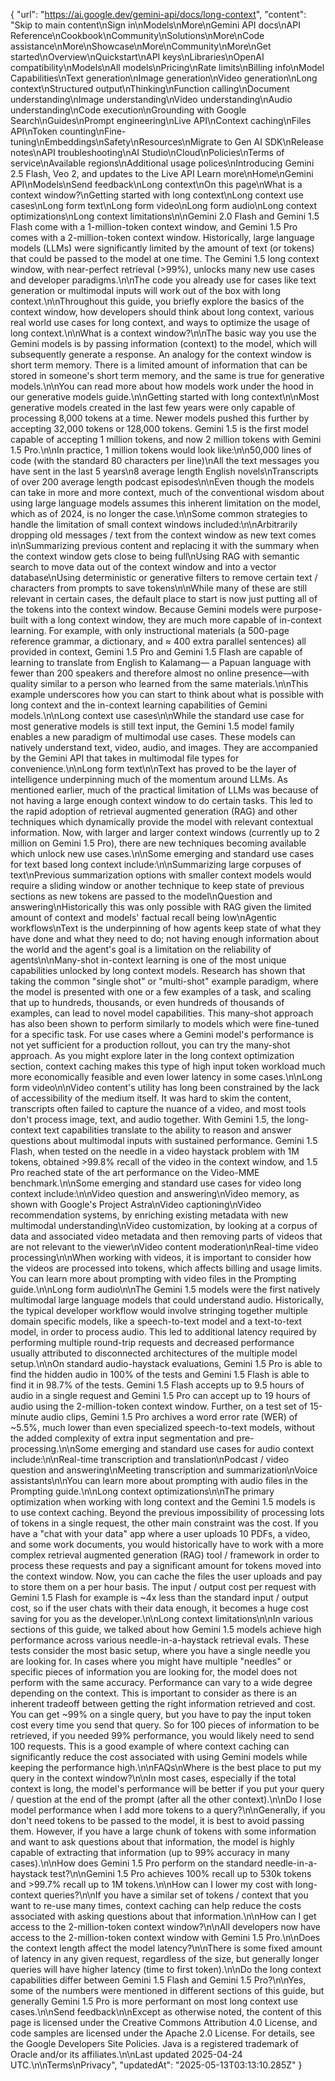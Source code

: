 {
  "url": "https://ai.google.dev/gemini-api/docs/long-context",
  "content": "Skip to main content\nSign in\nModels\nMore\nGemini API docs\nAPI Reference\nCookbook\nCommunity\nSolutions\nMore\nCode assistance\nMore\nShowcase\nMore\nCommunity\nMore\nGet started\nOverview\nQuickstart\nAPI keys\nLibraries\nOpenAI compatibility\nModels\nAll models\nPricing\nRate limits\nBilling info\nModel Capabilities\nText generation\nImage generation\nVideo generation\nLong context\nStructured output\nThinking\nFunction calling\nDocument understanding\nImage understanding\nVideo understanding\nAudio understanding\nCode execution\nGrounding with Google Search\nGuides\nPrompt engineering\nLive API\nContext caching\nFiles API\nToken counting\nFine-tuning\nEmbeddings\nSafety\nResources\nMigrate to Gen AI SDK\nRelease notes\nAPI troubleshooting\nAI Studio\nCloud\nPolicies\nTerms of service\nAvailable regions\nAdditional usage polices\nIntroducing Gemini 2.5 Flash, Veo 2, and updates to the Live API Learn more\nHome\nGemini API\nModels\nSend feedback\nLong context\nOn this page\nWhat is a context window?\nGetting started with long context\nLong context use cases\nLong form text\nLong form video\nLong form audio\nLong context optimizations\nLong context limitations\n\nGemini 2.0 Flash and Gemini 1.5 Flash come with a 1-million-token context window, and Gemini 1.5 Pro comes with a 2-million-token context window. Historically, large language models (LLMs) were significantly limited by the amount of text (or tokens) that could be passed to the model at one time. The Gemini 1.5 long context window, with near-perfect retrieval (>99%), unlocks many new use cases and developer paradigms.\n\nThe code you already use for cases like text generation or multimodal inputs will work out of the box with long context.\n\nThroughout this guide, you briefly explore the basics of the context window, how developers should think about long context, various real world use cases for long context, and ways to optimize the usage of long context.\n\nWhat is a context window?\n\nThe basic way you use the Gemini models is by passing information (context) to the model, which will subsequently generate a response. An analogy for the context window is short term memory. There is a limited amount of information that can be stored in someone's short term memory, and the same is true for generative models.\n\nYou can read more about how models work under the hood in our generative models guide.\n\nGetting started with long context\n\nMost generative models created in the last few years were only capable of processing 8,000 tokens at a time. Newer models pushed this further by accepting 32,000 tokens or 128,000 tokens. Gemini 1.5 is the first model capable of accepting 1 million tokens, and now 2 million tokens with Gemini 1.5 Pro.\n\nIn practice, 1 million tokens would look like:\n\n50,000 lines of code (with the standard 80 characters per line)\nAll the text messages you have sent in the last 5 years\n8 average length English novels\nTranscripts of over 200 average length podcast episodes\n\nEven though the models can take in more and more context, much of the conventional wisdom about using large language models assumes this inherent limitation on the model, which as of 2024, is no longer the case.\n\nSome common strategies to handle the limitation of small context windows included:\n\nArbitrarily dropping old messages / text from the context window as new text comes in\nSummarizing previous content and replacing it with the summary when the context window gets close to being full\nUsing RAG with semantic search to move data out of the context window and into a vector database\nUsing deterministic or generative filters to remove certain text / characters from prompts to save tokens\n\nWhile many of these are still relevant in certain cases, the default place to start is now just putting all of the tokens into the context window. Because Gemini models were purpose-built with a long context window, they are much more capable of in-context learning. For example, with only instructional materials (a 500-page reference grammar, a dictionary, and ≈ 400 extra parallel sentences) all provided in context, Gemini 1.5 Pro and Gemini 1.5 Flash are capable of learning to translate from English to Kalamang— a Papuan language with fewer than 200 speakers and therefore almost no online presence—with quality similar to a person who learned from the same materials.\n\nThis example underscores how you can start to think about what is possible with long context and the in-context learning capabilities of Gemini models.\n\nLong context use cases\n\nWhile the standard use case for most generative models is still text input, the Gemini 1.5 model family enables a new paradigm of multimodal use cases. These models can natively understand text, video, audio, and images. They are accompanied by the Gemini API that takes in multimodal file types for convenience.\n\nLong form text\n\nText has proved to be the layer of intelligence underpinning much of the momentum around LLMs. As mentioned earlier, much of the practical limitation of LLMs was because of not having a large enough context window to do certain tasks. This led to the rapid adoption of retrieval augmented generation (RAG) and other techniques which dynamically provide the model with relevant contextual information. Now, with larger and larger context windows (currently up to 2 million on Gemini 1.5 Pro), there are new techniques becoming available which unlock new use cases.\n\nSome emerging and standard use cases for text based long context include:\n\nSummarizing large corpuses of text\nPrevious summarization options with smaller context models would require a sliding window or another technique to keep state of previous sections as new tokens are passed to the model\nQuestion and answering\nHistorically this was only possible with RAG given the limited amount of context and models' factual recall being low\nAgentic workflows\nText is the underpinning of how agents keep state of what they have done and what they need to do; not having enough information about the world and the agent's goal is a limitation on the reliability of agents\n\nMany-shot in-context learning is one of the most unique capabilities unlocked by long context models. Research has shown that taking the common \"single shot\" or \"multi-shot\" example paradigm, where the model is presented with one or a few examples of a task, and scaling that up to hundreds, thousands, or even hundreds of thousands of examples, can lead to novel model capabilities. This many-shot approach has also been shown to perform similarly to models which were fine-tuned for a specific task. For use cases where a Gemini model's performance is not yet sufficient for a production rollout, you can try the many-shot approach. As you might explore later in the long context optimization section, context caching makes this type of high input token workload much more economically feasible and even lower latency in some cases.\n\nLong form video\n\nVideo content's utility has long been constrained by the lack of accessibility of the medium itself. It was hard to skim the content, transcripts often failed to capture the nuance of a video, and most tools don't process image, text, and audio together. With Gemini 1.5, the long-context text capabilities translate to the ability to reason and answer questions about multimodal inputs with sustained performance. Gemini 1.5 Flash, when tested on the needle in a video haystack problem with 1M tokens, obtained >99.8% recall of the video in the context window, and 1.5 Pro reached state of the art performance on the Video-MME benchmark.\n\nSome emerging and standard use cases for video long context include:\n\nVideo question and answering\nVideo memory, as shown with Google's Project Astra\nVideo captioning\nVideo recommendation systems, by enriching existing metadata with new multimodal understanding\nVideo customization, by looking at a corpus of data and associated video metadata and then removing parts of videos that are not relevant to the viewer\nVideo content moderation\nReal-time video processing\n\nWhen working with videos, it is important to consider how the videos are processed into tokens, which affects billing and usage limits. You can learn more about prompting with video files in the Prompting guide.\n\nLong form audio\n\nThe Gemini 1.5 models were the first natively multimodal large language models that could understand audio. Historically, the typical developer workflow would involve stringing together multiple domain specific models, like a speech-to-text model and a text-to-text model, in order to process audio. This led to additional latency required by performing multiple round-trip requests and decreased performance usually attributed to disconnected architectures of the multiple model setup.\n\nOn standard audio-haystack evaluations, Gemini 1.5 Pro is able to find the hidden audio in 100% of the tests and Gemini 1.5 Flash is able to find it in 98.7% of the tests. Gemini 1.5 Flash accepts up to 9.5 hours of audio in a single request and Gemini 1.5 Pro can accept up to 19 hours of audio using the 2-million-token context window. Further, on a test set of 15-minute audio clips, Gemini 1.5 Pro archives a word error rate (WER) of ~5.5%, much lower than even specialized speech-to-text models, without the added complexity of extra input segmentation and pre-processing.\n\nSome emerging and standard use cases for audio context include:\n\nReal-time transcription and translation\nPodcast / video question and answering\nMeeting transcription and summarization\nVoice assistants\n\nYou can learn more about prompting with audio files in the Prompting guide.\n\nLong context optimizations\n\nThe primary optimization when working with long context and the Gemini 1.5 models is to use context caching. Beyond the previous impossibility of processing lots of tokens in a single request, the other main constraint was the cost. If you have a \"chat with your data\" app where a user uploads 10 PDFs, a video, and some work documents, you would historically have to work with a more complex retrieval augmented generation (RAG) tool / framework in order to process these requests and pay a significant amount for tokens moved into the context window. Now, you can cache the files the user uploads and pay to store them on a per hour basis. The input / output cost per request with Gemini 1.5 Flash for example is ~4x less than the standard input / output cost, so if the user chats with their data enough, it becomes a huge cost saving for you as the developer.\n\nLong context limitations\n\nIn various sections of this guide, we talked about how Gemini 1.5 models achieve high performance across various needle-in-a-haystack retrieval evals. These tests consider the most basic setup, where you have a single needle you are looking for. In cases where you might have multiple \"needles\" or specific pieces of information you are looking for, the model does not perform with the same accuracy. Performance can vary to a wide degree depending on the context. This is important to consider as there is an inherent tradeoff between getting the right information retrieved and cost. You can get ~99% on a single query, but you have to pay the input token cost every time you send that query. So for 100 pieces of information to be retrieved, if you needed 99% performance, you would likely need to send 100 requests. This is a good example of where context caching can significantly reduce the cost associated with using Gemini models while keeping the performance high.\n\nFAQs\nWhere is the best place to put my query in the context window?\n\nIn most cases, especially if the total context is long, the model's performance will be better if you put your query / question at the end of the prompt (after all the other context).\n\nDo I lose model performance when I add more tokens to a query?\n\nGenerally, if you don't need tokens to be passed to the model, it is best to avoid passing them. However, if you have a large chunk of tokens with some information and want to ask questions about that information, the model is highly capable of extracting that information (up to 99% accuracy in many cases).\n\nHow does Gemini 1.5 Pro perform on the standard needle-in-a-haystack test?\n\nGemini 1.5 Pro achieves 100% recall up to 530k tokens and >99.7% recall up to 1M tokens.\n\nHow can I lower my cost with long-context queries?\n\nIf you have a similar set of tokens / context that you want to re-use many times, context caching can help reduce the costs associated with asking questions about that information.\n\nHow can I get access to the 2-million-token context window?\n\nAll developers now have access to the 2-million-token context window with Gemini 1.5 Pro.\n\nDoes the context length affect the model latency?\n\nThere is some fixed amount of latency in any given request, regardless of the size, but generally longer queries will have higher latency (time to first token).\n\nDo the long context capabilities differ between Gemini 1.5 Flash and Gemini 1.5 Pro?\n\nYes, some of the numbers were mentioned in different sections of this guide, but generally Gemini 1.5 Pro is more performant on most long context use cases.\n\nSend feedback\n\nExcept as otherwise noted, the content of this page is licensed under the Creative Commons Attribution 4.0 License, and code samples are licensed under the Apache 2.0 License. For details, see the Google Developers Site Policies. Java is a registered trademark of Oracle and/or its affiliates.\n\nLast updated 2025-04-24 UTC.\n\nTerms\nPrivacy",
  "updatedAt": "2025-05-13T03:13:10.285Z"
}
